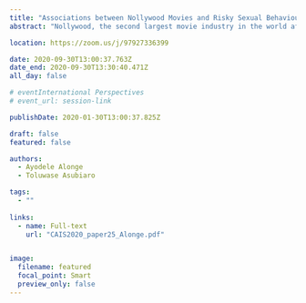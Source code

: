 ```yaml
---
title: "Associations between Nollywood Movies and Risky Sexual Behaviours among in-School youths in Nigeria: An Ongoing Study"
abstract: "Nollywood, the second largest movie industry in the world after America’s Hollywood, is Nigeria’s movie industry. This ongoing study investigates how sexual messages and scenes are communicated to viewers and if there is correlation between the pattern of Nollywood movies exposure and sexual behaviour of in-school adolescents in the southwestern part of Nigeria. Data will be collected from the participants through questionnaire while content of popular Nollywood movies among the participants will be content analyzed. It is expected that this study will provide information about the frequency of sexual scenes and how risky sexual behaviours are portrayed in Nollywood movies. Secondly, it is expected that this study will show the types of relationship between movie exposure behaviour and sexual behaviour in the study population."

location: https://zoom.us/j/97927336399

date: 2020-09-30T13:00:37.763Z
date_end: 2020-09-30T13:30:40.471Z
all_day: false

# eventInternational Perspectives
# event_url: session-link

publishDate: 2020-01-30T13:00:37.825Z

draft: false
featured: false

authors:
  - Ayodele Alonge
  - Toluwase Asubiaro

tags:
  - ""
  
links:
  - name: Full-text
    url: "CAIS2020_paper25_Alonge.pdf"


image:
  filename: featured
  focal_point: Smart
  preview_only: false
---
```


